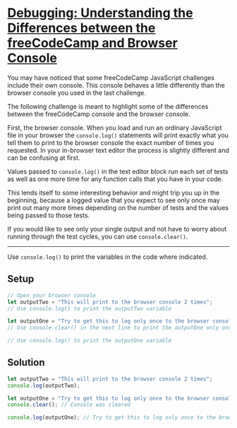 # [Debugging: Understanding the Differences between the freeCodeCamp and Browser Console](https://learn.freecodecamp.org/javascript-algorithms-and-data-structures/debugging/understanding-the-differences-between-the-freecodecamp-and-browser-console)

You may have noticed that some freeCodeCamp JavaScript challenges include their own console. This console behaves a little differently than the browser console you used in the last challenge.

The following challenge is meant to highlight some of the differences between the freeCodeCamp console and the browser console.

First, the browser console. When you load and run an ordinary JavaScript file in your browser the `console.log()` statements will print exactly what you tell them to print to the browser console the exact number of times you requested. In your in-browser text editor the process is slightly different and can be confusing at first.

Values passed to `console.log()` in the text editor block run each set of tests as well as one more time for any function calls that you have in your code.

This lends itself to some interesting behavior and might trip you up in the beginning, because a logged value that you expect to see only once may print out many more times depending on the number of tests and the values being passed to those tests.

If you would like to see only your single output and not have to worry about running through the test cycles, you can use `console.clear()`.

---

Use `console.log()` to print the variables in the code where indicated.

## Setup
```js
// Open your browser console
let outputTwo = "This will print to the browser console 2 times";
// Use console.log() to print the outputTwo variable

let outputOne = "Try to get this to log only once to the browser console";
// Use console.clear() in the next line to print the outputOne only once

// Use console.log() to print the outputOne variable


```

## Solution
```js
let outputTwo = "This will print to the browser console 2 times";
console.log(outputTwo);

let outputOne = "Try to get this to log only once to the browser console";
console.clear(); // Console was cleared

console.log(outputOne); // Try to get this to log only once to the browser console
```